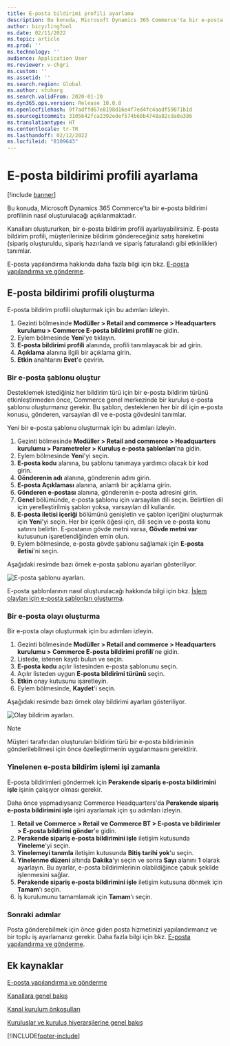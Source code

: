 ```yaml
---
title: E-posta bildirimi profili ayarlama
description: Bu konuda, Microsoft Dynamics 365 Commerce'ta bir e-posta bildirimi profilinin nasıl oluşturulacağı açıklanmaktadır.
author: bicyclingfool
ms.date: 02/11/2022
ms.topic: article
ms.prod: ''
ms.technology: ''
audience: Application User
ms.reviewer: v-chgri
ms.custom: ''
ms.assetid: ''
ms.search.region: Global
ms.author: stuharg
ms.search.validFrom: 2020-01-20
ms.dyn365.ops.version: Release 10.0.8
ms.openlocfilehash: 9f7adffd67e8198d16e4f7ed4fc4aadf59071b1d
ms.sourcegitcommit: 3105642fca2392edef574b60b4748a82cda0a386
ms.translationtype: HT
ms.contentlocale: tr-TR
ms.lasthandoff: 02/12/2022
ms.locfileid: "8109643"
---
```

# <a name="set-up-an-email-notification-profile"></a>E-posta bildirimi profili ayarlama

[!include [banner](includes/banner.md)]

Bu konuda, Microsoft Dynamics 365 Commerce'ta bir e-posta bildirimi profilinin nasıl oluşturulacağı açıklanmaktadır.

Kanalları oluştururken, bir e-posta bildirim profili ayarlayabilirsiniz. E-posta bildirim profili, müşterilerinize bildirim göndereceğiniz satış hareketini (sipariş oluşturuldu, sipariş hazırlandı ve sipariş faturalandı gibi etkinlikler) tanımlar. 

E-posta yapılandırma hakkında daha fazla bilgi için bkz. [E-posta yapılandırma ve gönderme](../fin-ops-core/fin-ops/organization-administration/configure-email.md?toc=/dynamics365/commerce/toc.json).

## <a name="create-an-email-notification-profile"></a>E-posta bildirimi profili oluşturma

E-posta bildirim profili oluşturmak için bu adımları izleyin.

1. Gezinti bölmesinde **Modüller \> Retail and commerce \> Headquarters kurulumu \> Commerce E-posta bildirimi profili**'ne gidin.
1. Eylem bölmesinde **Yeni**'ye tıklayın.
1. **E-posta bildirimi profili** alanında, profili tanımlayacak bir ad girin.
1. **Açıklama** alanına ilgili bir açıklama girin.
1. **Etkin** anahtarını **Evet**'e çevirin.

### <a name="create-an-email-template"></a>Bir e-posta şablonu oluştur

Desteklemek istediğiniz her bildirim türü için bir e-posta bildirim türünü etkinleştirmeden önce, Commerce genel merkezinde bir kuruluş e-posta şablonu oluşturmanız gerekir. Bu şablon, desteklenen her bir dil için e-posta konusu, gönderen, varsayılan dil ve e-posta gövdesini tanımlar.

Yeni bir e-posta şablonu oluşturmak için bu adımları izleyin.

1. Gezinti bölmesinde **Modüller \> Retail and commerce \> Headquarters kurulumu \> Parametreler \> Kuruluş e-posta şablonları**'na gidin.
1. Eylem bölmesinde **Yeni**'yi seçin.
1. **E-posta kodu** alanına, bu şablonu tanımaya yardımcı olacak bir kod girin.
1. **Gönderenin adı** alanına, gönderenin adını girin.
1. **E-posta Açıklaması** alanına, anlamlı bir açıklama girin.
1. **Gönderen e-postası** alanına, gönderenin e-posta adresini girin.
1. **Genel** bölümünde, e-posta şablonu için varsayılan dili seçin. Belirtilen dil için yerelleştirilmiş şablon yoksa, varsayılan dil kullanılır.
1. **E-posta iletisi içeriği** bölümünü genişletin ve şablon içeriğini oluşturmak için **Yeni**'yi seçin. Her bir içerik öğesi için, dili seçin ve e-posta konu satırını belirtin. E-postanın gövde metni varsa, **Gövde metni var** kutusunun işaretlendiğinden emin olun.
1. Eylem bölmesinde, e-posta gövde şablonu sağlamak için **E-posta iletisi**'ni seçin.

Aşağıdaki resimde bazı örnek e-posta şablonu ayarları gösteriliyor.

![E-posta şablonu ayarları.](media/email-template.png)

E-posta şablonlarının nasıl oluşturulacağı hakkında bilgi için bkz. [İşlem olayları için e-posta şablonları oluşturma](email-templates-transactions.md). 

### <a name="create-an-email-event"></a>Bir e-posta olayı oluşturma

Bir e-posta olayı oluşturmak için bu adımları izleyin.

1. Gezinti bölmesinde **Modüller \> Retail and commerce \> Headquarters kurulumu \> Commerce E-posta bildirimi profili**'ne gidin.
1. Listede, istenen kaydı bulun ve seçin. 
1. **E-posta kodu** açılır listesinden e-posta şablonunu seçin.
1. Açılır listeden uygun **E-posta bildirimi türünü** seçin.
1. **Etkin** onay kutusunu işaretleyin.
1. Eylem bölmesinde, **Kaydet**'i seçin.

Aşağıdaki resimde bazı örnek olay bildirimi ayarları gösteriliyor.

![Olay bildirim ayarları.](media/email-notification-profile.png)

> [!NOTE]
> Müşteri tarafından oluşturulan bildirim türü bir e-posta bildiriminin gönderilebilmesi için önce özelleştirmenin uygulanmasını gerektirir.

### <a name="schedule-a-recurring-email-notification-process-job"></a>Yinelenen e-posta bildirim işlemi işi zamanla

E-posta bildirimleri göndermek için **Perakende sipariş e-posta bildirimini işle** işinin çalışıyor olması gerekir.

Daha önce yapmadıysanız Commerce Headquarters'da **Perakende sipariş e-posta bildirimini işle** işini ayarlamak için şu adımları izleyin.

1. **Retail ve Commerce \> Retail ve Commerce BT \> E-posta ve bildirimler \> E-posta bildirimi gönder**'e gidin.
1. **Perakende sipariş e-posta bildirimini işle** iletişim kutusunda **Yineleme**'yi seçin.
1. **Yinelemeyi tanımla** iletişim kutusunda **Bitiş tarihi yok**'u seçin.
1. **Yinelenme düzeni** altında **Dakika**'yı seçin ve sonra **Sayı** alanını **1** olarak ayarlayın. Bu ayarlar, e-posta bildirimlerinin olabildiğince çabuk şekilde işlenmesini sağlar.
1. **Perakende sipariş e-posta bildirimini işle** iletişim kutusuna dönmek için **Tamam**'ı seçin.
1. İş kurulumunu tamamlamak için **Tamam**'ı seçin.

### <a name="next-steps"></a>Sonraki adımlar

Posta gönderebilmek için önce giden posta hizmetinizi yapılandırmanız ve bir toplu iş ayarlamanız gerekir. Daha fazla bilgi için bkz. [E-posta yapılandırma ve gönderme](../fin-ops-core/fin-ops/organization-administration/configure-email.md?toc=/dynamics365/commerce/toc.json).

## <a name="additional-resources"></a>Ek kaynaklar

[E-posta yapılandırma ve gönderme](../fin-ops-core/fin-ops/organization-administration/configure-email.md?toc=/dynamics365/commerce/toc.json)

[Kanallara genel bakış](channels-overview.md)

[Kanal kurulum önkoşulları](channels-prerequisites.md)

[Kuruluşlar ve kuruluş hiyerarşilerine genel bakış](../fin-ops-core/fin-ops/organization-administration/organizations-organizational-hierarchies.md?toc=/dynamics365/commerce/toc.json)


[!INCLUDE[footer-include](../includes/footer-banner.md)]
